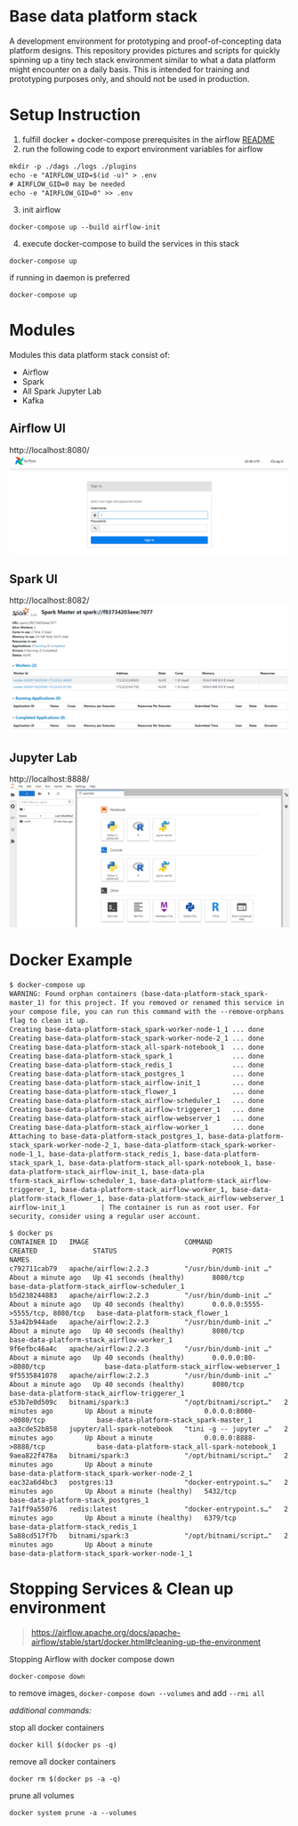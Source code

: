 
# Base data platform stack
A development environment for prototyping and proof-of-concepting data platform designs. This repository provides pictures and scripts for quickly spinning up a tiny tech stack environment similar to what a data platform might encounter on a daily basis. This is intended for training and prototyping purposes only, and should not be used in production.  

# Setup Instruction
1. fulfill docker + docker-compose prerequisites in the airflow [README](https://github.com/stancsz/base-data-platform-stack/blob/main/docs/Airflow_README.md)
2. run the following code to export environment variables for airflow 
```
mkdir -p ./dags ./logs ./plugins
echo -e "AIRFLOW_UID=$(id -u)" > .env
# AIRFLOW_GID=0 may be needed
echo -e "AIRFLOW_GID=0" >> .env
```
3. init airflow
```
docker-compose up --build airflow-init
```
4. execute docker-compose to build the services in this stack
```
docker-compose up
```
if running in daemon is preferred
```
docker-compose up
```

# Modules
Modules this data platform stack consist of: 
- Airflow
- Spark
- All Spark Jupyter Lab
- Kafka

## Airflow UI
http://localhost:8080/
![img.png](docs/README/img.png)

## Spark UI
http://localhost:8082/
![img_1.png](docs/README/img_1.png)

## Jupyter Lab
http://localhost:8888/
![img_2.png](docs/README/img_2.png)

# Docker Example
```
$ docker-compose up
WARNING: Found orphan containers (base-data-platform-stack_spark-master_1) for this project. If you removed or renamed this service in your compose file, you can run this command with the --remove-orphans flag to clean it up.
Creating base-data-platform-stack_spark-worker-node-1_1 ... done
Creating base-data-platform-stack_spark-worker-node-2_1 ... done
Creating base-data-platform-stack_all-spark-notebook_1  ... done
Creating base-data-platform-stack_spark_1               ... done
Creating base-data-platform-stack_redis_1               ... done
Creating base-data-platform-stack_postgres_1            ... done
Creating base-data-platform-stack_airflow-init_1        ... done
Creating base-data-platform-stack_flower_1              ... done
Creating base-data-platform-stack_airflow-scheduler_1   ... done
Creating base-data-platform-stack_airflow-triggerer_1   ... done
Creating base-data-platform-stack_airflow-webserver_1   ... done
Creating base-data-platform-stack_airflow-worker_1      ... done
Attaching to base-data-platform-stack_postgres_1, base-data-platform-stack_spark-worker-node-2_1, base-data-platform-stack_spark-worker-node-1_1, base-data-platform-stack_redis_1, base-data-platform-stack_spark_1, base-data-platform-stack_all-spark-notebook_1, base-data-platform-stack_airflow-init_1, base-data-pla
tform-stack_airflow-scheduler_1, base-data-platform-stack_airflow-triggerer_1, base-data-platform-stack_airflow-worker_1, base-data-platform-stack_flower_1, base-data-platform-stack_airflow-webserver_1
airflow-init_1         | The container is run as root user. For security, consider using a regular user account.

```

```
$ docker ps
CONTAINER ID   IMAGE                        COMMAND                  CREATED              STATUS                        PORTS                              NAMES
c792711cab79   apache/airflow:2.2.3         "/usr/bin/dumb-init …"   About a minute ago   Up 41 seconds (healthy)       8080/tcp                           base-data-platform-stack_airflow-scheduler_1
b5d238244883   apache/airflow:2.2.3         "/usr/bin/dumb-init …"   About a minute ago   Up 40 seconds (healthy)       0.0.0.0:5555->5555/tcp, 8080/tcp   base-data-platform-stack_flower_1
53a42b944ade   apache/airflow:2.2.3         "/usr/bin/dumb-init …"   About a minute ago   Up 40 seconds (healthy)       8080/tcp                           base-data-platform-stack_airflow-worker_1
9f6efbc46a4c   apache/airflow:2.2.3         "/usr/bin/dumb-init …"   About a minute ago   Up 40 seconds (healthy)       0.0.0.0:80->8080/tcp               base-data-platform-stack_airflow-webserver_1
9f5535841078   apache/airflow:2.2.3         "/usr/bin/dumb-init …"   About a minute ago   Up 40 seconds (healthy)       8080/tcp                           base-data-platform-stack_airflow-triggerer_1
e53b7e0d509c   bitnami/spark:3              "/opt/bitnami/script…"   2 minutes ago        Up About a minute             0.0.0.0:8080->8080/tcp             base-data-platform-stack_spark-master_1
aa3cde52b858   jupyter/all-spark-notebook   "tini -g -- jupyter …"   2 minutes ago        Up About a minute             0.0.0.0:8888->8888/tcp             base-data-platform-stack_all-spark-notebook_1
9aea822f478a   bitnami/spark:3              "/opt/bitnami/script…"   2 minutes ago        Up About a minute                                                base-data-platform-stack_spark-worker-node-2_1
eac32a6d4bc3   postgres:13                  "docker-entrypoint.s…"   2 minutes ago        Up About a minute (healthy)   5432/tcp                           base-data-platform-stack_postgres_1
7a1ff9a55076   redis:latest                 "docker-entrypoint.s…"   2 minutes ago        Up About a minute (healthy)   6379/tcp                           base-data-platform-stack_redis_1
5a88cd517f7b   bitnami/spark:3              "/opt/bitnami/script…"   2 minutes ago        Up About a minute                                                base-data-platform-stack_spark-worker-node-1_1
```


# Stopping Services & Clean up environment
> https://airflow.apache.org/docs/apache-airflow/stable/start/docker.html#cleaning-up-the-environment

Stopping Airflow with docker compose down
```
docker-compose down
```
to remove images, `docker-compose down --volumes` and add `--rmi all` 

_additional commands:_

stop all docker containers
```
docker kill $(docker ps -q)
```
remove all docker containers
```
docker rm $(docker ps -a -q) 
```
prune all volumes
```
docker system prune -a --volumes
```
